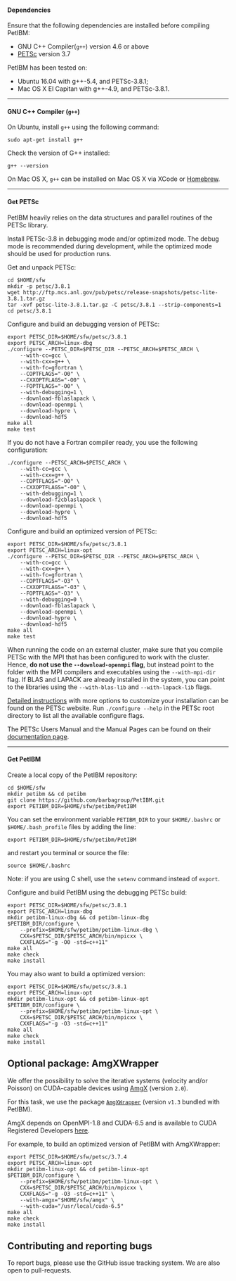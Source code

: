 #### Dependencies

Ensure that the following dependencies are installed before compiling PetIBM:

* GNU C++ Compiler(`g++`) version 4.6 or above
* [PETSc](http://www.mcs.anl.gov/petsc/) version 3.7

PetIBM has been tested on:
* Ubuntu 16.04 with g++-5.4, and PETSc-3.8.1;
* Mac OS X El Capitan with g++-4.9, and PETSc-3.8.1.

---

#### GNU C++ Compiler (`g++`)

On Ubuntu, install `g++` using the following command:

    sudo apt-get install g++

Check the version of G++ installed:

    g++ --version

On Mac OS X, `g++` can be installed on Mac OS X via XCode or [Homebrew](brew.sh).

---

#### Get PETSc

PetIBM heavily relies on the data structures and parallel routines of the PETSc library.

Install PETSc-3.8 in debugging mode and/or optimized mode.
The debug mode is recommended during development, while the optimized mode should be used for production runs.

Get and unpack PETSc:

    cd $HOME/sfw
    mkdir -p petsc/3.8.1
    wget http://ftp.mcs.anl.gov/pub/petsc/release-snapshots/petsc-lite-3.8.1.tar.gz
    tar -xvf petsc-lite-3.8.1.tar.gz -C petsc/3.8.1 --strip-components=1
    cd petsc/3.8.1

Configure and build an debugging version of PETSc:

    export PETSC_DIR=$HOME/sfw/petsc/3.8.1
    export PETSC_ARCH=linux-dbg
    ./configure --PETSC_DIR=$PETSC_DIR --PETSC_ARCH=$PETSC_ARCH \
        --with-cc=gcc \
        --with-cxx=g++ \
        --with-fc=gfortran \
        --COPTFLAGS="-O0" \
        --CXXOPTFLAGS="-O0" \
        --FOPTFLAGS="-O0" \
        --with-debugging=1 \
        --download-fblaslapack \
        --download-openmpi \
        --download-hypre \
        --download-hdf5
    make all
    make test

If you do not have a Fortran compiler ready, you use the following configuration:

    ./configure --PETSC_ARCH=$PETSC_ARCH \
        --with-cc=gcc \
        --with-cxx=g++ \
        --COPTFLAGS="-O0" \
        --CXXOPTFLAGS="-O0" \
        --with-debugging=1 \
        --download-f2cblaslapack \
        --download-openmpi \
        --download-hypre \
        --download-hdf5

Configure and build an optimized version of PETSc:

    export PETSC_DIR=$HOME/sfw/petsc/3.8.1
    export PETSC_ARCH=linux-opt
    ./configure --PETSC_DIR=$PETSC_DIR --PETSC_ARCH=$PETSC_ARCH \
        --with-cc=gcc \
        --with-cxx=g++ \
        --with-fc=gfortran \
        --COPTFLAGS="-O3" \
        --CXXOPTFLAGS="-O3" \
        --FOPTFLAGS="-O3" \
        --with-debugging=0 \
        --download-fblaslapack \
        --download-openmpi \
        --download-hypre \
        --download-hdf5
    make all
    make test

When running the code on an external cluster, make sure that you compile PETSc with the MPI that has been configured to work with the cluster. Hence, **do not use the `--download-openmpi` flag**, but instead point to the folder with the MPI compilers and executables using the `--with-mpi-dir` flag. If BLAS and LAPACK are already installed in the system, you can point to the libraries using the `--with-blas-lib` and `--with-lapack-lib` flags.

[Detailed instructions](http://www.mcs.anl.gov/petsc/documentation/installation.html) with more options to customize your installation can be found on the PETSc website. Run `./configure --help` in the PETSc root directory to list all the available configure flags.

The PETSc Users Manual and the Manual Pages can be found on their
[documentation page](http://www.mcs.anl.gov/petsc/documentation/index.html).

---

#### Get PetIBM

Create a local copy of the PetIBM repository:

    cd $HOME/sfw
    mkdir petibm && cd petibm
    git clone https://github.com/barbagroup/PetIBM.git
    export PETIBM_DIR=$HOME/sfw/petibm/PetIBM

You can set the environment variable `PETIBM_DIR` to your `$HOME/.bashrc` or `$HOME/.bash_profile` files by adding the line:

    export PETIBM_DIR=$HOME/sfw/petibm/PetIBM

and restart you terminal or  source the file:

    source $HOME/.bashrc

Note: if you are using C shell, use the `setenv` command instead of `export`.

Configure and build PetIBM using the debugging PETSc build:

    export PETSC_DIR=$HOME/sfw/petsc/3.8.1
    export PETSC_ARCH=linux-dbg
    mkdir petibm-linux-dbg && cd petibm-linux-dbg
    $PETIBM_DIR/configure \
        --prefix=$HOME/sfw/petibm/petibm-linux-dbg \
        CXX=$PETSC_DIR/$PETSC_ARCH/bin/mpicxx \
        CXXFLAGS="-g -O0 -std=c++11"
    make all
    make check
    make install

You may also want to build a optimized version:

    export PETSC_DIR=$HOME/sfw/petsc/3.8.1
    export PETSC_ARCH=linux-opt
    mkdir petibm-linux-opt && cd petibm-linux-opt
    $PETIBM_DIR/configure \
        --prefix=$HOME/sfw/petibm/petibm-linux-opt \
        CXX=$PETSC_DIR/$PETSC_ARCH/bin/mpicxx \
        CXXFLAGS="-g -O3 -std=c++11"
    make all
    make check
    make install


## Optional package: AmgXWrapper

We offer the possibility to solve the iterative systems (velocity and/or Poisson) on CUDA-capable devices using [AmgX](https://developer.nvidia.com/amgx) (version `2.0`).

For this task, we use the package [`AmgXWrapper`](https://github.com/barbagroup/AmgXWrapper) (version `v1.3` bundled with PetIBM).

AmgX depends on OpenMPI-1.8 and CUDA-6.5 and is available to CUDA Registered Developers [here](https://developer.nvidia.com/amgx).

For example, to build an optimized version of PetIBM with AmgXWrapper:

    export PETSC_DIR=$HOME/sfw/petsc/3.7.4
    export PETSC_ARCH=linux-opt
    mkdir petibm-linux-opt && cd petibm-linux-opt
    $PETIBM_DIR/configure \
        --prefix=$HOME/sfw/petibm/petibm-linux-opt \
        CXX=$PETSC_DIR/$PETSC_ARCH/bin/mpicxx \
        CXXFLAGS="-g -O3 -std=c++11" \
        --with-amgx="$HOME/sfw/amgx" \
        --with-cuda="/usr/local/cuda-6.5"
    make all
    make check
    make install


## Contributing and reporting bugs

To report bugs, please use the GitHub issue tracking system.
We are also open to pull-requests.
